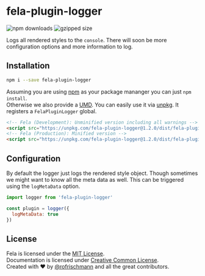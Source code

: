 # fela-plugin-logger


<img alt="npm downloads" src="https://img.shields.io/npm/dm/fela-plugin-logger.svg">
<img alt="gzipped size" src="https://img.shields.io/badge/gzipped-0.54kb-brightgreen.svg">

Logs all rendered styles to the `console`. There will soon be more configuration options and more information to log.

## Installation
```sh
npm i --save fela-plugin-logger
```
Assuming you are using [npm](https://www.npmjs.com) as your package mananger you can just `npm install`.<br>
Otherwise we also provide a [UMD](https://github.com/umdjs/umd). You can easily use it via [unpkg](https://unpkg.com/). It registers a  `FelaPluginLogger` global.
```HTML
<!-- Fela (Development): Unminified version including all warnings -->
<script src="https://unpkg.com/fela-plugin-logger@1.2.0/dist/fela-plugin-logger.js"></script>
<!-- Fela (Production): Minified version -->
<script src="https://unpkg.com/fela-plugin-logger@1.2.0/dist/fela-plugin-logger.min.js"></script>
```

## Configuration
By default the logger just logs the rendered style object. Though sometimes we might want to know all the meta data as well. This can be triggered using the `logMetaData` option.

```javascript
import logger from 'fela-plugin-logger'

const plugin = logger({
  logMetaData: true
})
```

## License
Fela is licensed under the [MIT License](http://opensource.org/licenses/MIT).<br>
Documentation is licensed under [Creative Common License](http://creativecommons.org/licenses/by/4.0/).<br>
Created with ♥ by [@rofrischmann](http://rofrischmann.de) and all the great contributors.
